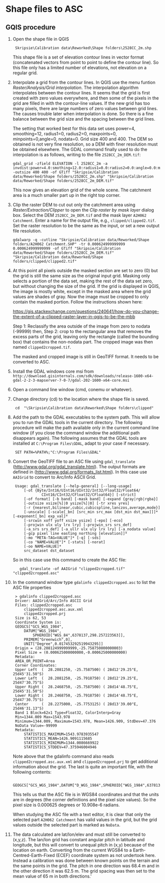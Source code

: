 # Shape files to ASC

## GQIS procedure
1. Open the shape file in QGIS

        Skripsie\Calibration data\Reworked\Shape folders\2528CC_2m.shp

    This shape file is a set of elevation contour lines in vector format (concatenated vectors from point to point to define the contour line). So this file only has a limited number of elevations, not elevation on a regular grid.

1.  Interpolate a grid from the contour lines.  In QGIS use the menu funtion *Raster/Analysis/Grid interpolation*.  The interpolation algorithm interpolates between the contour lines. It seems that the grid is first created with zero values everywhere, and then some of the pixels in the grid are filled in with the contour-line values.  If the new grid has too many pixels, there are large numbers of zero values between grid lines.  The causes trouble later when interpolation is done.  So there is a fine balance between the grid size and the spacing between the grid lines.  

    The setting that worked best for this data set uses power=4, smoothing=12, radius1=0, radius2=0, maxpoints=0, minpoints=0,angle=0, nodata=0.  Grid size 400 and 400.  The DEM so obtained is not very fine resolution, so a DEM  with finer resolution must be obtained elsewhere.  The GDAL command finally used to do the interpolation is as follows, writing to the file `2528CC_2m_DEM.tif`: 

        gdal_grid -zfield ELEVATION -l 2528CC_2m -a invdist:power=4.0:smothing=12.0:radius1=0.0:radius2=0.0:angle=0.0:max_points=0:min_points=0:nodata=0.0 -outsize 400 400 -of GTiff "Skripsie/Calibration data/Reworked/Shape folders/2528CC_2m.shp" "Skripsie/Calibration data/Reworked/Shape folders/2528CC_2m_DEM.tif"

    This now gives an elevation grid of the whole scene. The catchment area is a much smaller part up in the right top corner.

1.  Clip the raster DEM to cut out only the catchment area using *Raster/Extraction/Clipper* to open the *Clip raster by mask layer* dialog box.  Select the DEM `2528CC_2m_DEM.tif` and the mask layer `A2H062 Catchment`. Enter a name for the output file, e.g., `clipped/clipped2.tif`. Set the raster resolution to be the same as the input, or set a new output file resolution.

        gdalwarp -q -cutline "Skripsie/Calibration data/Reworked/Shape folders/A2H062 Catchment.SHP" -tr 0.000624999999999 0.000624999999999 -of GTiff "Skripsie/Calibration data/Reworked/Shape folders/2528CC_2m_DEM.tif" "Skripsie/Calibration data/Reworked/Shape folders/clipped/clipped2.tif"

1. At this point all pixels outside the masked section are set to zero (0) but the grid is still the same size as the original input grid.  Masking only selects a portion of the data set, making the rest of the data set zero, but without changing the size of the grid.  If the grid is displayed in QGIS, the image is mostly white, except in the masked area where the grid values are shades of gray.  Now the image must be cropped to only contain the masked portion.  Follow the instructions shown here:  

    https://gis.stackexchange.com/questions/240641/how-do-you-change-the-extent-of-a-clipped-raster-layer-in-qgis-to-be-the-mbb

    Step 1: Reclassify the area outside of the image from zero to nodata (-99999) then, Step 2: crop to the rectangular area that removes the excess parts of the grid, leaving only the rectangle (called the bounding box) that contains the non-nodata part.  The cropped image was then named `clipped2cropped.tif`.  

    The masked and cropped image is still in GeoTIFF format. It needs to be converted to ASC.

1.  Install the GDAL windows core msi from `http://download.gisinternals.com/sdk/downloads/release-1600-x64-gdal-2-2-3-mapserver-7-0-7/gdal-202-1600-x64-core.msi`

1. Open a command line window (cmd, conemu or whatever).

1. Change directory (cd) to the location where the shape file is saved.

        cd  "\Skripsie\Calibration data\Reworked\Shape folders\clipped"

2. Add the path to the GDAL executables to the system path. This will allow you to run the GDAL tools in the current directory. The following procedure will make the path available only in the current command line window (if you close the command window the additional path disappears again).  The following assumes that the GDAL tools are installed at `C:\Program Files\GDAL`, adapt to your case if necessary.

        SET PATH=%PATH%;"C:\Program Files\GDAL"


4. Convert the GeoTIFF file to an ASC file using `gdal_translate` (http://www.gdal.org/gdal_translate.html). The output formats are defined in (http://www.gdal.org/formats_list.html). In this case use `AAIGrid` to convert to Arc/Info ASCII Grid.

        Usage: gdal_translate [--help-general] [--long-usage]                                             
            [-ot {Byte/Int16/UInt16/UInt32/Int32/Float32/Float64/                                      
                    CInt16/CInt32/CFloat32/CFloat64}] [-strict]                                          
            [-of format] [-b band] [-mask band] [-expand {gray|rgb|rgba}]                              
            [-outsize xsize[%]|0 ysize[%]|0] [-tr xres yres]                                           
            [-r {nearest,bilinear,cubic,cubicspline,lanczos,average,mode}]                             
            [-unscale] [-scale[_bn] [src_min src_max [dst_min dst_max]]]* [-exponent[_bn] exp_val]*    
            [-srcwin xoff yoff xsize ysize] [-epo] [-eco]                                              
            [-projwin ulx uly lrx lry] [-projwin_srs srs_def]                                          
            [-a_srs srs_def] [-a_ullr ulx uly lrx lry] [-a_nodata value]                               
            [-gcp pixel line easting northing [elevation]]*                                            
            [-mo "META-TAG=VALUE"]* [-q] [-sds]                                                        
            [-co "NAME=VALUE"]* [-stats] [-norat]                                                      
            [-oo NAME=VALUE]*                                                                          
            src_dataset dst_dataset                                                                    
    So in this case use this command to create the ASC file:
    
          gdal_translate -of AAIGrid "clipped2cropped.tif" "clipped2cropped.asc"


6. In the command window type `gdalinfo clipped2cropped.asc` to list the ASC file properties

        > gdalinfo clipped2cropped.asc                                         
        Driver: AAIGrid/Arc/Info ASCII Grid                                    
        Files: clipped2cropped.asc                                             
            clipped2cropped.asc.aux.xml                                     
            clipped2cropped.prj                                             
        Size is 62, 53                                                         
        Coordinate System is:                                                  
        GEOGCS["GCS_WGS_1984",                                                 
            DATUM["WGS_1984",                                                  
                SPHEROID["WGS_84",6378137,298.257223563]],                     
            PRIMEM["Greenwich",0],                                             
            UNIT["Degree",0.017453292519943295]]                               
        Origin = (28.208124999999999,-25.758750000000003)                      
        Pixel Size = (0.000625000000000,-0.000625000000000)                    
        Metadata:                                                              
        AREA_OR_POINT=Area                                                   
        Corner Coordinates:                                                    
        Upper Left  (  28.2081250, -25.7587500) ( 28d12'29.25"E, 25d45'31.50"S)
        Lower Left  (  28.2081250, -25.7918750) ( 28d12'29.25"E, 25d47'30.75"S)
        Upper Right (  28.2468750, -25.7587500) ( 28d14'48.75"E, 25d45'31.50"S)
        Lower Right (  28.2468750, -25.7918750) ( 28d14'48.75"E, 25d47'30.75"S)
        Center      (  28.2275000, -25.7753125) ( 28d13'39.00"E, 25d46'31.13"S)
        Band 1 Block=62x1 Type=Float32, ColorInterp=Gray                       
        Min=1344.009 Max=1543.978                                            
        Minimum=1344.009, Maximum=1543.978, Mean=1426.909, StdDev=47.376     
        NoData Value=-99999                                                  
        Metadata:                                                            
            STATISTICS_MAXIMUM=1543.9783935547                                 
            STATISTICS_MEAN=1426.9091115685                                    
            STATISTICS_MINIMUM=1344.0086669922                                 
            STATISTICS_STDDEV=47.375946004946                                  
    
    Note above that the gdalinfo command also reads `clipped2cropped.asc.aux.xml` and `clipped2cropped.prj` to get additional information about the grid.  The last is quite an important file, with the following contents:

        GEOGCS["GCS_WGS_1984",DATUM["D_WGS_1984",SPHEROID["WGS_1984",6378137,298.257223563]],PRIMEM["Greenwich",0],UNIT["Degree",0.017453292519943295]]

    This tells us that the ASC file is in WGS84 coordinates and that the units are in degrees (the corner definitions and the pixel size values). So the pixel size is 0.000625 degrees or 10.908e-6 radians.

    When studying the ASC file with a text editor, it is clear that only the selected part `A2H062 Catchment` has valid values in the grid, but the grid values outside the selected part is marked as `NoData`.


1.  The data calculated are lat/lon/elev and must still be converted to (x,y,z). The lan/lon grid has constant angular pitch in latitude and longitude, but this will convert to unequal pitch in (x,y) because of the location on earth.  Converting from the current WGS84 to a Earth-Centred-Earth-Fixed (ECEF) coordinate system as not undertook here. Instead a calibration was done between known points on the terrain and the same points in the grid.  The pitch in one direction was 68.4 m and in the other direction it was 62.5 m. The grid spacing was then set to the mean value of 65 m in both directions.'
